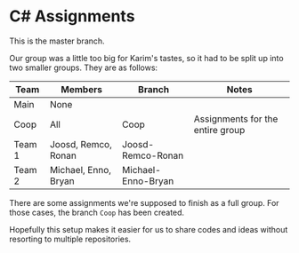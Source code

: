 # C# Assignments

This is the master branch.

Our group was a little too big for Karim's tastes,
so it had to be split up into two smaller groups.
They are as follows:

| Team   | Members              | Branch                | Notes                                         |
| ------ | -------------------- | --------------------- | --------------------------------------------- |
| Main   | None                 |                       |                                               |
| Coop   | All                  | Coop                  | Assignments for the entire group              |
| Team 1 | Joosd, Remco, Ronan  | Joosd-Remco-Ronan     |                                               |
| Team 2 | Michael, Enno, Bryan | Michael-Enno-Bryan    |                                               |

There are some assignments we're supposed to finish as a full group.
For those cases, the branch `Coop` has been created.

Hopefully this setup makes it easier for us to share codes and ideas without resorting to multiple repositories.
